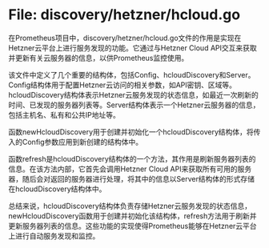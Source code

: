 # File: discovery/hetzner/hcloud.go

在Prometheus项目中，discovery/hetzner/hcloud.go文件的作用是实现在Hetzner云平台上进行服务发现的功能。它通过与Hetzner Cloud API交互来获取并更新有关云服务器的信息，以供Prometheus监控使用。

该文件中定义了几个重要的结构体，包括Config、hcloudDiscovery和Server。Config结构体用于配置Hetzner云访问的相关参数，如API密钥、区域等。hcloudDiscovery结构体表示Hetzner云服务发现的状态信息，如最近一次刷新的时间、已发现的服务器列表等。Server结构体表示一个Hetzner云服务器的信息，包括主机名、私有和公共IP地址等。

函数newHcloudDiscovery用于创建并初始化一个hcloudDiscovery结构体，将传入的Config参数应用到新创建的结构体中。

函数refresh是hcloudDiscovery结构体的一个方法，其作用是刷新服务器列表的信息。在该方法内部，它首先会调用Hetzner Cloud API来获取所有可用的服务器，随后会对返回的服务器进行处理，将其中的信息以Server结构体的形式存储在hcloudDiscovery结构体中。

总结来说，hcloudDiscovery结构体负责存储Hetzner云服务发现的状态信息，newHcloudDiscovery函数用于创建并初始化该结构体，refresh方法用于刷新并更新服务器列表的信息。这些功能的实现使得Prometheus能够在Hetzner云平台上进行自动服务发现和监控。

